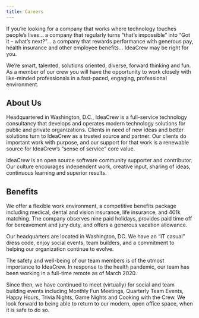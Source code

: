 ```yaml
---
title: Careers
---
```

If you’re looking for a company that works where technology touches people’s lives… a company that regularly turns “that’s impossible” into “Got it – what’s next?”… a company that rewards performance with generous pay, health insurance and other employee benefits… IdeaCrew may be right for you.

We’re smart, talented, solutions oriented, diverse, forward thinking and fun. As a member of our crew you will have the opportunity to work closely with like-minded professionals in a fast-paced, engaging, professional environment.

## About Us

Headquartered in Washington, D.C., IdeaCrew is a full-service technology consultancy that develops and operates modern technology solutions for public and private organizations. Clients in need of new ideas and better solutions turn to IdeaCrew as a trusted source and partner. Our clients do important work with purpose, and our support for that work is a renewable source for IdeaCrew’s “sense of service” core value.

IdeaCrew is an open source software community supporter and contributor. Our culture encourages independent work, creative input, sharing of ideas, continuous learning and superior results.

## Benefits

We offer a flexible work environment, a competitive benefits package including medical, dental and vision insurance, life insurance, and 401k matching.  The company observes nine paid holidays, provides paid time off for bereavement and jury duty, and offers a generous vacation allowance.

Our headquarters are located in Washington, DC. We have an “IT casual” dress code, enjoy social events, team builders, and a commitment to helping our organization continue to evolve.

The safety and well-being of our team members is of the utmost importance to IdeaCrew.  In response to the health pandemic, our team has been working in a full-time remote as of March 2020.

Since then, we have continued to meet (virtually) for social and team building events including Monthly Fun Meetings, Quarterly Team Events, Happy Hours, Trivia Nights, Game Nights and Cooking with the Crew.  We look forward to being able to return to our modern, open office space, when it is safe to do so.
